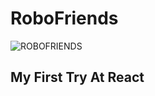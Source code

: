 # RoboFriends

![ROBOFRIENDS](https://user-images.githubusercontent.com/5286403/141336201-d5164dd5-d788-4450-bb85-8deb150697ff.jpg)

## My First Try At React

